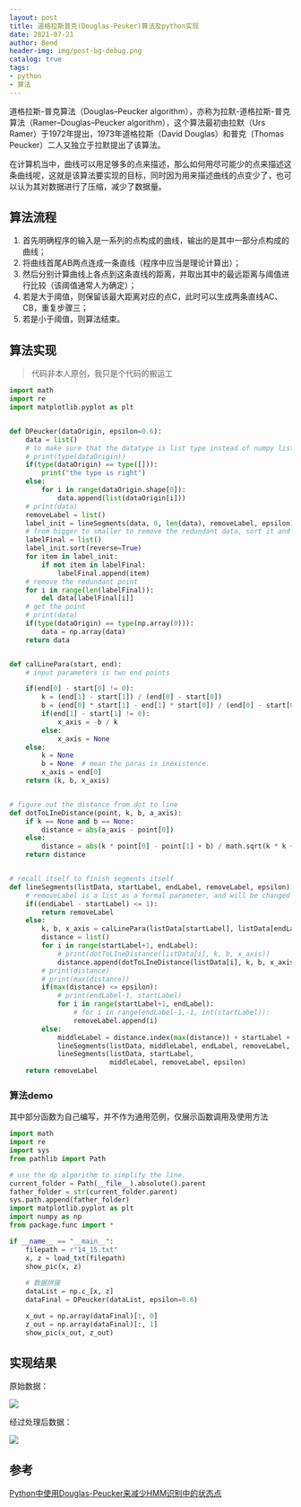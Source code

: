 ```yaml
---
layout: post
title: 道格拉斯普克(Douglas-Peuker)算法及python实现
date: 2021-07-21
author: Bend
header-img: img/post-bg-debug.png
catalog: true
tags:
- python
- 算法
---
```


道格拉斯-普克算法（Douglas–Peucker algorithm），亦称为拉默-道格拉斯-普克算法（Ramer–Douglas–Peucker algorithm），这个算法最初由拉默（Urs Ramer）于1972年提出，1973年道格拉斯（David Douglas）和普克（Thomas Peucker）二人又独立于拉默提出了该算法。

在计算机当中，曲线可以用足够多的点来描述，那么如何用尽可能少的点来描述这条曲线呢，这就是该算法要实现的目标，同时因为用来描述曲线的点变少了，也可以认为其对数据进行了压缩，减少了数据量。

## 算法流程

1. 首先明确程序的输入是一系列的点构成的曲线，输出的是其中一部分点构成的曲线；
2. 将曲线首尾AB两点连成一条直线（程序中应当是理论计算出）；
3. 然后分别计算曲线上各点到这条直线的距离，并取出其中的最远距离与阈值进行比较（该阈值通常人为确定）；
4. 若是大于阈值，则保留该最大距离对应的点C，此时可以生成两条直线AC、CB，重复步骤三；
5. 若是小于阈值，则算法结束。

## 算法实现

> 代码非本人原创，我只是个代码的搬运工

```python
import math
import re
import matplotlib.pyplot as plt


def DPeucker(dataOrigin, epsilon=0.6):
    data = list()
    # to make sure that the datatype is list type instead of numpy list
    # print(type(dataOrigin))
    if(type(dataOrigin) == type([])):
        print("the type is right")
    else:
        for i in range(dataOrigin.shape[0]):
            data.append(list(dataOrigin[i]))
    # print(data)
    removeLabel = list()
    label_init = lineSegments(data, 0, len(data), removeLabel, epsilon)
    # from bigger to smaller to remove the redundant data, sort it and remove the repeat data.
    labelFinal = list()
    label_init.sort(reverse=True)
    for item in label_init:
        if not item in labelFinal:
            labelFinal.append(item)
    # remove the redundant point
    for i in range(len(labelFinal)):
        del data[labelFinal[i]]
    # get the point
    # print(data)
    if(type(dataOrigin) == type(np.array(0))):
        data = np.array(data)
    return data


def calLinePara(start, end):
    # input parameters is two end points

    if(end[0] - start[0] != 0):
        k = (end[1] - start[1]) / (end[0] - start[0])
        b = (end[0] * start[1] - end[1] * start[0]) / (end[0] - start[0])
        if(end[1] - start[1] != 0):
            x_axis = -b / k
        else:
            x_axis = None
    else:
        k = None
        b = None  # mean the paras is inexistence.
        x_axis = end[0]
    return (k, b, x_axis)


# figure out the distance from dot to line
def dotToLIneDistance(point, k, b, a_axis):
    if k == None and b == None:
        distance = abs(a_axis - point[0])
    else:
        distance = abs(k * point[0] - point[1] + b) / math.sqrt(k * k + 1)
    return distance


# recall itself to finish segments itself
def lineSegments(listData, startLabel, endLabel, removeLabel, epsilon):
    # removeLabel is a list as a formal parameter, and will be changed by the function
    if((endLabel - startLabel) <= 1):
        return removeLabel
    else:
        k, b, x_axis = calLinePara(listData[startLabel], listData[endLabel-1])
        distance = list()
        for i in range(startLabel+1, endLabel):
            # print(dotToLIneDistance(listData[i], k, b, x_axis))
            distance.append(dotToLIneDistance(listData[i], k, b, x_axis))
        # print(distance)
        # print(max(distance))
        if(max(distance) <= epsilon):
            # print(endLabel-1, startLabel)
            for i in range(startLabel+1, endLabel):
                # for i in range(endLabel-1,-1, int(startLabel)):
                removeLabel.append(i)
        else:
            middleLabel = distance.index(max(distance)) + startLabel + 1
            lineSegments(listData, middleLabel, endLabel, removeLabel, epsilon)
            lineSegments(listData, startLabel,
                         middleLabel, removeLabel, epsilon)
    return removeLabel
```

### 算法demo

其中部分函数为自己编写，并不作为通用范例，仅展示函数调用及使用方法

```python
import math
import re
import sys
from pathlib import Path

# use the dp algorithm to simplify the line.
current_folder = Path(__file__).absolute().parent
father_folder = str(current_folder.parent)
sys.path.append(father_folder)
import matplotlib.pyplot as plt
import numpy as np
from package.func import *

if __name__ == "__main__":
    filepath = r"14_15.txt"
    x, z = load_txt(filepath)
    show_pic(x, z)
	
    # 数据拼接
    dataList = np.c_[x, z]
    dataFinal = DPeucker(dataList, epsilon=0.6)

    x_out = np.array(dataFinal)[:, 0]
    z_out = np.array(dataFinal)[:, 1]
    show_pic(x_out, z_out)

```

## 实现结果

原始数据：

![](https://cdn.bend1031.top/img/Figure_1.png)

经过处理后数据：

![](https://cdn.bend1031.top/img/Figure_2.png)

## 参考

[Python中使用Douglas-Peucker来减少HMM识别中的状态点](https://blog.csdn.net/Lee_gc/article/details/80141238)
